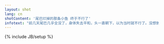 ```yaml
---
layout: shot
lang: cn
shotContent: '尾巴烂掉的那条小鱼 终于不行了'
infotext: "前几天尾巴几乎全没了，身体失去平和，头一直朝下，以为当时就不行了。没想到偶尔两个腹鳍在那里一摆一摆。挣扎的样子难免引人恻隐。悲伤的不是鱼，是我。"
---
```

{% include JB/setup %}
